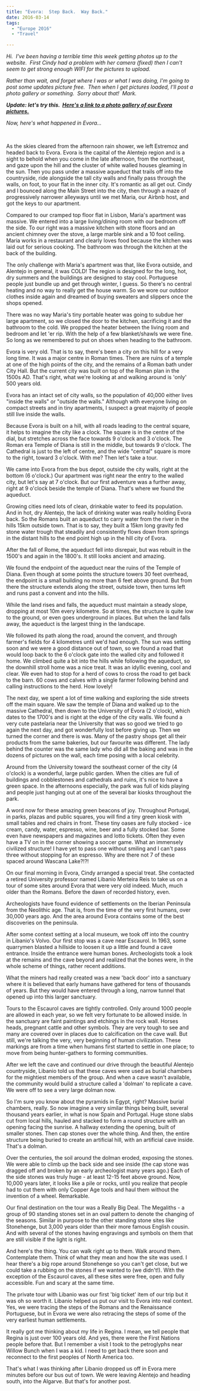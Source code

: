 ```yaml
---
title: "Evora:  Step Back.  Way Back."
date: 2016-03-14
tags: 
  - "Europe 2016"
  - "Travel"

---
```


_Hi.  I've been having a terrible time this week getting photos up to the website.  First Cindy had a problem with her camera (fixed) then I can't seem to get strong enough WIFI for the pictures to upload._ 

_Rather than wait, and forget where I was or what I was doing, I'm going to post some updates picture free.  Then when I get pictures loaded, I'll post a photo gallery or something.  Sorry about that!  Mark._

_**Update: let's try this.  [Here's a link to a photo gallery of our Evora pictures.](http://madbaker.smugmug.com/Travel/Europe-2016/Evora-Post)**_

_Now, here's what happened in Evora..._

 

As the skies cleared from the afternoon rain shower, we left Estremoz and headed back to Evora. Evora is the capital of the Alentejo region and is a sight to behold when you come in the late afternoon, from the northeast, and gaze upon the hill and the cluster of white walled houses gleaming in the sun. Then you pass under a massive aqueduct that trails off into the countryside, ride alongside the tall city walls and finally pass through the walls, on foot, to your flat in the inner city. It's romantic as all get out. Cindy and I bounced along the Main Street into the city, then through a maze of progressively narrower alleyways until we met Maria, our Airbnb host, and got the keys to our apartment.

Compared to our cramped top floor flat in Lisbon, Maria's apartment was massive. We entered into a large living/dining room with our bedroom off the side. To our right was a massive kitchen with stone floors and an ancient chimney over the stove, a large marble sink and a 10 foot ceiling. Maria works in a restaurant and clearly loves food because the kitchen was laid out for serious cooking. The bathroom was through the kitchen at the back of the building.

The only challenge with Maria's apartment was that, like Evora outside, and Alentejo in general, it was COLD! The region is designed for the long, hot, dry summers and the buildings are designed to stay cool. Portuguese people just bundle up and get through winter, I guess. So there's no central heating and no way to really get the house warm. So we wore our outdoor clothes inside again and dreamed of buying sweaters and slippers once the shops opened.

There was no way Maria's tiny portable heater was going to subdue her large apartment, so we closed the door to the kitchen, sacrificing it and the bathroom to the cold. We propped the heater between the living room and bedroom and let 'er rip. With the help of a few blanket/shawls we were fine. So long as we remembered to put on shoes when heading to the bathroom.

Evora is very old. That is to say, there's been a city on this hill for a very long time. It was a major centre in Roman times. There are ruins of a temple at one of the high points of the city, and the remains of a Roman bath under City Hall. But the current city was built on top of the Roman plan in the 1500s AD. That's right, what we're looking at and walking around is 'only' 500 years old.

Evora has an intact set of city walls, so the population of 40,000 either lives "inside the walls" or "outside the walls." Although with everyone living on compact streets and in tiny apartments, I suspect a great majority of people still live inside the walls.

Because Evora is built on a hill, with all roads leading to the central square, it helps to imagine the city like a clock. The square is in the centre of the dial, but stretches across the face towards 9 o'clock and 3 o'clock. The Roman era Temple of Diana is still in the middle, but towards 9 o'clock. The Cathedral is just to the left of centre, and the wide "central" square is more to the right, toward 3 o'clock. With me? Then let's take a tour.

We came into Evora from the bus depot, outside the city walls, right at the bottom (6 o'clock.) Our apartment was right near the entry to the walled city, but let's say at 7 o'clock. But our first adventure was a further away, right at 9 o'clock beside the temple of Diana. That's where we found the aqueduct.

Growing cities need lots of clean, drinkable water to feed its population. And in hot, dry Alentejo, the lack of drinking water was really holding Evora back. So the Romans built an aqueduct to carry water from the river in the hills 15km outside town. That is to say, they built a 15km long gravity fed stone water trough that steadily and consistently flows down from springs in the distant hills to the end point high up in the hill city of Evora.

After the fall of Rome, the aqueduct fell into disrepair, but was rebuilt in the 1500's and again in the 1800's. It still looks ancient and amazing.

We found the endpoint of the aqueduct near the ruins of the Temple of Diana. Even though at some points the structure towers 30 feet overhead, the endpoint is a small building no more than 6 feet above ground. But from there the structure extends along the street, outside town, then turns left and runs past a convent and into the hills.

While the land rises and falls, the aqueduct must maintain a steady slope, dropping at most 10m every kilometre. So at times, the structure is quite low to the ground, or even goes underground in places. But when the land falls away, the aqueduct is the largest thing in the landscape.

We followed its path along the road, around the convent, and through farmer's fields for 4 kilometres until we'd had enough. The sun was setting soon and we were a good distance out of town, so we found a road that would loop back to the 6 o'clock gate into the walled city and followed it home. We climbed quite a bit into the hills while following the aqueduct, so the downhill stroll home was a nice treat. It was an idyllic evening, cool and clear. We even had to stop for a herd of cows to cross the road to get back to the barn. 60 cows and calves with a single farmer following behind and calling instructions to the herd. How lovely!

The next day, we spent a lot of time walking and exploring the side streets off the main square. We saw the temple of Diana and walked up to the massive Cathedral, then down to the University of Evora (2 o'clock), which dates to the 1700's and is right at the edge of the city walls. We found a very cute pastelaria near the University that was so good we tried to go again the next day, and got wonderfully lost before giving up. Then we turned the corner and there is was. Many of the pastry shops get all their products from the same bakeries, but our favourite was different. The lady behind the counter was the same lady who did all the baking and was in the dozens of pictures on the wall, each time posing with a local celebrity.

Around from the University toward the southeast corner of the city (4 o'clock) is a wonderful, large public garden. When the cities are full of buildings and cobblestones and cathedrals and ruins, it's nice to have a green space. In the afternoons especially, the park was full of kids playing and people just hanging out at one of the several bar kiosks throughout the park.

A word now for these amazing green beacons of joy. Throughout Portugal, in parks, plazas and public squares, you will find a tiny green kiosk with small tables and red chairs in front. These tiny oases are fully stocked - ice cream, candy, water, espresso, wine, beer and a fully stocked bar. Some even have newspapers and magazines and lotto tickets. Often they even have a TV on in the corner showing a soccer game. What an immensely civilized structure! I have yet to pass one without smiling and I can't pass three without stopping for an espresso. Why are there not 7 of these spaced around Wascana Lake?!?!

On our final morning in Evora, Cindy arranged a special treat. She contacted a retired University professor named Libanio Merteira Reis to take us on a tour of some sites around Evora that were very old indeed. Much, much older than the Romans. Before the dawn of recorded history, even.

Archeologists have found evidence of settlements on the Iberian Peninsula from the Neolithic age. That is, from the time of the very first humans, over 30,000 years ago. And the area around Evora contains some of the best discoveries on the peninsula.

After some context setting at a local museum, we took off into the country in Libanio's Volvo. Our first stop was a cave near Escaurol. In 1963, some quarrymen blasted a hillside to loosen it up a little and found a cave entrance. Inside the entrance were human bones. Archeologists took a look at the remains and the cave beyond and realized that the bones were, in the whole scheme of things, rather recent additions.

What the miners had really created was a new 'back door' into a sanctuary where it is believed that early humans have gathered for tens of thousands of years. But they would have entered through a long, narrow tunnel that opened up into this larger sanctuary.

Tours to the Escaurol caves are tightly controlled. Only around 1000 people are allowed in each year, so we felt very fortunate to be allowed inside. In the sanctuary are faint paintings and etchings in the rock wall. Horses heads, pregnant cattle and other symbols. They are very tough to see and many are covered over in places due to calcification on the cave wall. But still, we're talking the very, very beginning of human civilization. These markings are from a time when humans first started to settle in one place; to move from being hunter-gathers to forming communities.

After we left the cave and continued our drive through the beautiful Alentejo countryside, Libanio told us that these caves were used as burial chambers for the mightiest members of the group. And when a cave wasn't available, the community would build a structure called a 'dolman' to replicate a cave. We were off to see a very large dolman now.

So I'm sure you know about the pyramids in Egypt, right? Massive burial chambers, really. So now imagine a very similar things being built, several thousand years earlier, in what is now Spain and Portugal. Huge stone slabs cut from local hills, hauled and stacked to form a round structure with an opening facing the sunrise. A hallway extending the opening, built of smaller stones. Then cap stones over the whole thing. And then, the entire structure being buried to create an artificial hill, with an artificial cave inside. That's a dolman.

Over the centuries, the soil around the dolman eroded, exposing the stones. We were able to climb up the back side and see inside (the cap stone was dragged off and broken by an early archeologist many years ago.) Each of the side stones was truly huge - at least 12-15 feet above ground. Now, 10,000 years later, it looks like a pile or rocks, until you realize that people had to cut them with only Copper Age tools and haul them without the invention of a wheel. Remarkable.

Our final destination on the tour was a Really Big Deal. The Megaliths - a group of 90 standing stones set in an oval pattern to denote the changing of the seasons. Similar in purpose to the other standing stone sites like Stonehenge, but 3,000 years older than their more famous English cousin. And with several of the stones having engravings and symbols on them that are still visible if the light is right.

And here's the thing. You can walk right up to them. Walk around them. Contemplate them. Think of what they mean and how the site was used. I hear there's a big rope around Stonehenge so you can't get close, but we could take a rubbing on the stones if we wanted to (we didn't!). With the exception of the Escaurol caves, all these sites were free, open and fully accessible. Fun and scary at the same time.

The private tour with Libanio was our first 'big ticket' item of our trip but it was oh so worth it. Libanio helped us put our visit to Evora into real context. Yes, we were tracing the steps of the Romans and the Renaissance Portuguese, but in Evora we were also retracing the steps of some of the very earliest human settlements.

It really got me thinking about my life in Regina. I mean, we tell people that Regina is just over 100 years old. And yes, there were the First Nations people before that. But I remember a visit I took to the petroglyphs near Willow Bunch when I was a kid. I need to get back there soon and reconnect to the first peoples of North America too.

That's what I was thinking after Libanio dropped us off in Evora mere minutes before our bus out of town. We were leaving Alentejo and heading south, into the Algarve. But that's for another post.
